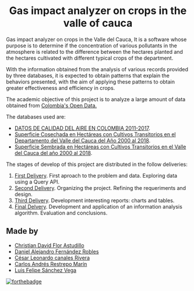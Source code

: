
<h1 align="center">Gas impact analyzer on crops in the valle of cauca</h1>

Gas impact analyzer on crops in the Valle del Cauca, It is a software whose purpose is to determine if the concentration of various pollutants in the atmosphere is related to the difference between the hectares planted and the hectares cultivated with different typical crops of the department.

With the information obtained from the analysis of various records provided by three databases, it is expected to obtain patterns that explain the behaviors presented, with the aim of applying these patterns to obtain greater effectiveness and efficiency in crops.

The academic objective of this project is to analyze a large amount of data obtained from [Colombia's Open Data.](https://www.datos.gov.co/)

The databases used are:
   - [DATOS DE CALIDAD DEL AIRE EN COLOMBIA 2011-2017](https://www.datos.gov.co/Ambiente-y-Desarrollo-Sostenible/DATOS-DE-CALIDAD-DEL-AIRE-EN-COLOMBIA-2011-2017/ysq6-ri4e).
   - [Superficie Cosechada en Hectáreas con Cultivos Transitorios en el Departamento del Valle del Cauca del Año 2000 al 2018](https://www.datos.gov.co/Agricultura-y-Desarrollo-Rural/Superficie-Cosechada-en-Hect-reas-con-Cultivos-Tra/3d2z-wkgw).
   - [Superficie Sembrada en Hectáreas con Cultivos Transitorios en el Valle del Cauca del año 2000 al 2018](https://www.datos.gov.co/Agricultura-y-Desarrollo-Rural/Superficie-Sembrada-en-Hect-reas-con-Cultivos-Tran/vs5v-e66i).

The stages of develop of this project are distributed in the follow deliveries:
1. [First Delivery](https://github.com/ChristianFlor/gas-impact-analyzer-in-crops/tree/master/docs/delivery-1). First aproach to the problem and data. Exploring data using a Query API.
2. [Second Delivery](https://github.com/ChristianFlor/gas-impact-analyzer-in-crops/tree/master/docs/delivery-2). Organizing the project. Refining the requeriments and design.
3. [Third Delivery](https://github.com/ChristianFlor/gas-impact-analyzer-in-crops/tree/master/docs/delivery-3). Development interesting reports: charts and tables.
4. [Final Delvery](https://github.com/ChristianFlor/gas-impact-analyzer-in-crops/tree/master/docs/final-delivery). Development and application of an information analysis algorithm. Evaluation and conclusions.




## Made by
+ [Christian David Flor Astudillo](https://github.com/ChristianFlor "Christian Flor")
+ [Daniel Alejandro Fernández Robles](https://github.com/7yrionLannister "Daniel Fernández")
+ [César Leonardo canales Rivera](https://github.com/Sleeptightt "Cesar Canales")
+ [Carlos Andrés Restrepo Marín](https://github.com/Carlosches "Carlos Restrepo")
+ [Luis Felipe Sánchez Vega](https://github.com/SanchezFelipe01 "Felipe Sánchez")

[![forthebadge](https://forthebadge.com/images/badges/made-with-c-sharp.svg)](https://forthebadge.com)
